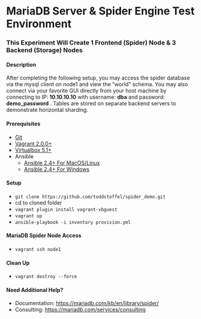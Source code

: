 # MariaDB Server & Spider Engine Test Environment
### This Experiment Will Create 1 Frontend (Spider) Node & 3 Backend (Storage) Nodes

#### Description
After completing the following setup, you may access the spider database via the mysql client on node1 and view the "world" schema.  You may also connect via your favorite GUI directly from your host machine by connecting to IP: **10.10.10.10** with username: **dba** and password: **demo_password** . Tables are stored on separate backend servers to demonstrate horizontal sharding.

#### Prerequisites

* [Git](https://git-scm.com/download/)
* [Vagrant 2.0.0+](https://www.vagrantup.com/downloads.html)
* [Virtualbox 5.1+](https://www.virtualbox.org/wiki/Downloads)
* Ansible
  * [Ansible 2.4+ For MacOS/Linux](http://docs.ansible.com/ansible/latest/intro_installation.html)
  * [Ansible 2.4+ For Windows](https://www.jeffgeerling.com/blog/2017/using-ansible-through-windows-10s-subsystem-linux)

#### Setup

* `git clone https://github.com/toddstoffel/spider_demo.git`
* cd to cloned folder
* `vagrant plugin install vagrant-vbguest`
* `vagrant up`
* `ansible-playbook -i inventory provision.yml`

#### MariaDB Spider Node Access

* `vagrant ssh node1`

####  Clean Up

* `vagrant destroy --force`

#### Need Additional Help?

* Documentation: https://mariadb.com/kb/en/library/spider/
* Consulting: https://mariadb.com/services/consulting
